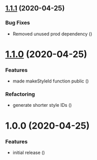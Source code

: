 ## [1.1.1](https://github.com/Alorel/rollup-modular-css-plugin/compare/1.1.0...1.1.1) (2020-04-25)


### Bug Fixes

* Removed unused prod dependency ([](https://github.com/Alorel/rollup-modular-css-plugin/commit/e28d1b5323b550f9ab1c89d6a12e58b0cba3bef1))

# [1.1.0](https://github.com/Alorel/rollup-modular-css-plugin/compare/1.0.0...1.1.0) (2020-04-25)


### Features

* made makeStyleId function public ([](https://github.com/Alorel/rollup-modular-css-plugin/commit/4820e33597c0c7587f9c8ec59400e2e60e334e6e))


### Refactoring

* generate shorter style IDs ([](https://github.com/Alorel/rollup-modular-css-plugin/commit/e526c0d5e304b184858d14a046f99d8e5cbab25e))

# 1.0.0 (2020-04-25)


### Features

* initial release ([](https://github.com/Alorel/rollup-modular-css-plugin/commit/bc796618729a511790eda46139bd9e69085b8f44))
